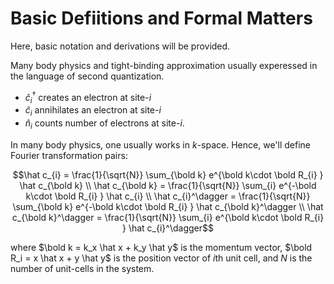 # Basic Defiitions and Formal Matters

Here, basic notation and derivations will be provided.

Many body physics and tight-binding approximation usually experessed in the language of second quantization.

* $\hat c_{i}^\dagger$ creates an electron at site-$i$
* $\hat c_{i}$ annihilates an electron at site-$i$
* $\hat n_{i}$ counts number of electrons at site-$i$.

In many body physics, one usually works in $k$-space. Hence, we'll define Fourier transformation pairs:

```math
\hat c_{i} = \frac{1}{\sqrt{N}} \sum_{\bold k} e^{\bold k\cdot \bold R_{i} } \hat c_{\bold k} \\
\hat c_{\bold k} = \frac{1}{\sqrt{N}} \sum_{i} e^{-\bold k\cdot \bold R_{i} } \hat c_{i} \\
\hat c_{i}^\dagger = \frac{1}{\sqrt{N}} \sum_{\bold k} e^{-\bold k\cdot \bold R_{i} } \hat c_{\bold k}^\dagger \\
\hat c_{\bold k}^\dagger = \frac{1}{\sqrt{N}} \sum_{i} e^{\bold k\cdot \bold R_{i} } \hat c_{i}^\dagger
```
where $\bold k = k_x \hat x + k_y \hat y$ is the momentum vector, $\bold R_i = x \hat x + y \hat y$ is the position vector of $i$th unit cell, and $N$ is the number of unit-cells in the system.

